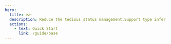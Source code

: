 ```yaml
---
hero:
  title: ez~
  description: Reduce the tedious status management.Support type infer.Small size
  actions:
    - text: Quick Start
      link: /guide/base
---
```

